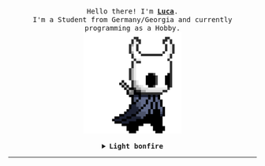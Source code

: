 <p align="center">
  <br>
  <samp>
    Hello there! I'm <b><a rel="nofollow noopener noreferrer" target="_blank" href="#">Luca</a></b>.
    <br>I'm a Student from Germany/Georgia and currently programming as a Hobby.<br>

</samp>

  <img src="https://raw.githubusercontent.com/TanZng/TanZng/master/assets/hollor_knight3.gif" width="200"/>

</p>

<details align="center">

<summary> <b> <samp> Light bonfire </samp></b></summary>
<samp>
 <b><h2 style="color: #fc6203">B O N F I R E &nbsp; L I T !</h2> </b>

<img src="https://raw.githubusercontent.com/TanZng/TanZng/master/assets/bonefire.gif" width="200"/>

Current Project: <a href="https://schuelerzeitung.ge">Die Schuelerzeitung - News aus der DIST!</a>

<p align="center">
  <a rel="nofollow noopener noreferrer" target="_blank" href="https://discord.com/users/698196442287833159">
  <img src="https://cdn.icon-icons.com/icons2/1476/PNG/512/discord_101785.png" width="30px" alt="Discord"></a>
</p> 

</samp>
</details>

----
